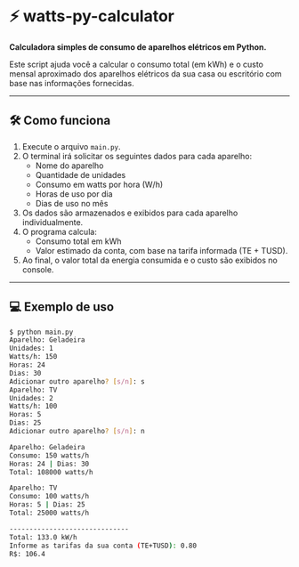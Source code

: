 # ⚡ watts-py-calculator

**Calculadora simples de consumo de aparelhos elétricos em Python.**

Este script ajuda você a calcular o consumo total (em kWh) e o custo mensal aproximado dos aparelhos elétricos da sua casa ou escritório com base nas informações fornecidas.

---

## 🛠️ Como funciona

1. Execute o arquivo `main.py`.
2. O terminal irá solicitar os seguintes dados para cada aparelho:
   - Nome do aparelho
   - Quantidade de unidades
   - Consumo em watts por hora (W/h)
   - Horas de uso por dia
   - Dias de uso no mês
3. Os dados são armazenados e exibidos para cada aparelho individualmente.
4. O programa calcula:
   - Consumo total em kWh
   - Valor estimado da conta, com base na tarifa informada (TE + TUSD).
5. Ao final, o valor total da energia consumida e o custo são exibidos no console.

---

## 💻 Exemplo de uso

```bash
$ python main.py
Aparelho: Geladeira
Unidades: 1
Watts/h: 150
Horas: 24
Dias: 30
Adicionar outro aparelho? [s/n]: s
Aparelho: TV
Unidades: 2
Watts/h: 100
Horas: 5
Dias: 25
Adicionar outro aparelho? [s/n]: n

Aparelho: Geladeira
Consumo: 150 watts/h
Horas: 24 | Dias: 30
Total: 108000 watts/h

Aparelho: TV
Consumo: 100 watts/h
Horas: 5 | Dias: 25
Total: 25000 watts/h

------------------------------
Total: 133.0 kW/h
Informe as tarifas da sua conta (TE+TUSD): 0.80
R$: 106.4
